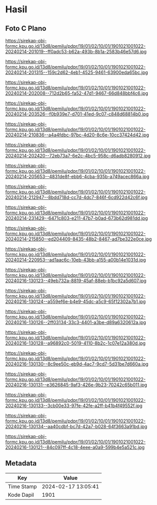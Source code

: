 # Hasil

## Foto C Plano

https://sirekap-obj-formc.kpu.go.id/13d8/pemilu/pdpr/19/01/02/10/01/1901021001022-20240214-201019--ff0adc53-b62a-493b-8b1a-2583b46e57d6.jpg

https://sirekap-obj-formc.kpu.go.id/13d8/pemilu/pdpr/19/01/02/10/01/1901021001022-20240214-201315--159c2d62-4eb1-4525-9461-63900eda65bc.jpg

https://sirekap-obj-formc.kpu.go.id/13d8/pemilu/pdpr/19/01/02/10/01/1901021001022-20240214-202008--712d2b65-fa52-47d1-9467-66d848bbf4c6.jpg

https://sirekap-obj-formc.kpu.go.id/13d8/pemilu/pdpr/19/01/02/10/01/1901021001022-20240214-203526--f0b939e7-d701-41ed-9c07-c848d68814b0.jpg

https://sirekap-obj-formc.kpu.go.id/13d8/pemilu/pdpr/19/01/02/10/01/1901021001022-20240214-210836--a4a4fdbc-97bc-4d20-8c6e-10cc37424d42.jpg

https://sirekap-obj-formc.kpu.go.id/13d8/pemilu/pdpr/19/01/02/10/01/1901021001022-20240214-202420--72eb73a7-6e2c-4bc5-958c-d6adb8280912.jpg

https://sirekap-obj-formc.kpu.go.id/13d8/pemilu/pdpr/19/01/02/10/01/1901021001022-20240214-205653--4831de8f-ebb6-4cba-935b-a749acec866a.jpg

https://sirekap-obj-formc.kpu.go.id/13d8/pemilu/pdpr/19/01/02/10/01/1901021001022-20240214-212947--8bdd718d-cc7d-4dc7-846f-6cd922d42c6f.jpg

https://sirekap-obj-formc.kpu.go.id/13d8/pemilu/pdpr/19/01/02/10/01/1901021001022-20240214-231429--6471c803-e211-47b7-b0ad-673b62d981dd.jpg

https://sirekap-obj-formc.kpu.go.id/13d8/pemilu/pdpr/19/01/02/10/01/1901021001022-20240214-215850--ed204409-8435-48b2-8467-ad7be322e0ce.jpg

https://sirekap-obj-formc.kpu.go.id/13d8/pemilu/pdpr/19/01/02/10/01/1901021001022-20240214-220953--ad1aac6c-10eb-43bb-a155-a00b14e1031d.jpg

https://sirekap-obj-formc.kpu.go.id/13d8/pemilu/pdpr/19/01/02/10/01/1901021001022-20240216-130123--49eb732a-8819-45af-88eb-b1bc92a5d607.jpg

https://sirekap-obj-formc.kpu.go.id/13d8/pemilu/pdpr/19/01/02/10/01/1901021001022-20240216-130124--a559ef6e-b4e9-45dc-a5c9-65f12302a7b1.jpg

https://sirekap-obj-formc.kpu.go.id/13d8/pemilu/pdpr/19/01/02/10/01/1901021001022-20240216-130126--2ff03134-33c3-4401-a3be-d89a6320612a.jpg

https://sirekap-obj-formc.kpu.go.id/13d8/pemilu/pdpr/19/01/02/10/01/1901021001022-20240216-130128--a96892c0-5019-4110-8b2c-1c07e12a380d.jpg

https://sirekap-obj-formc.kpu.go.id/13d8/pemilu/pdpr/19/01/02/10/01/1901021001022-20240216-130130--8c9ee50c-eb9d-4ac7-9cd7-5d31be7d660a.jpg

https://sirekap-obj-formc.kpu.go.id/13d8/pemilu/pdpr/19/01/02/10/01/1901021001022-20240216-130131--e3626845-9af3-426e-9b23-70242c65b011.jpg

https://sirekap-obj-formc.kpu.go.id/13d8/pemilu/pdpr/19/01/02/10/01/1901021001022-20240216-130133--3cb00e33-97fe-42fe-a2ff-b41b4f49552f.jpg

https://sirekap-obj-formc.kpu.go.id/13d8/pemilu/pdpr/19/01/02/10/01/1901021001022-20240216-130134--aa40cdbf-bc7d-42a7-b028-64f3663a91bd.jpg

https://sirekap-obj-formc.kpu.go.id/13d8/pemilu/pdpr/19/01/02/10/01/1901021001022-20240216-130121--84c097ff-4c18-4eee-a0a9-599b4e5a521c.jpg


## Metadata

| Key        | Value               |
| ---------- | ------------------- |
| Time Stamp | 2024-02-17 13:05:41 |
| Kode Dapil | 1901                |



